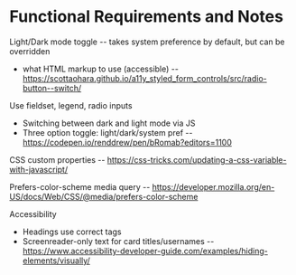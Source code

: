 # Functional Requirements and Notes

Light/Dark mode toggle -- takes system preference by default, but can be overridden 
- what HTML markup to use (accessible) -- https://scottaohara.github.io/a11y_styled_form_controls/src/radio-button--switch/

Use fieldset, legend, radio inputs

- Switching between dark and light mode via JS
- Three option toggle: light/dark/system pref -- https://codepen.io/renddrew/pen/bRomab?editors=1100

CSS custom properties -- https://css-tricks.com/updating-a-css-variable-with-javascript/

Prefers-color-scheme media query -- https://developer.mozilla.org/en-US/docs/Web/CSS/@media/prefers-color-scheme

Accessibility
- Headings use correct tags 
- Screenreader-only text for card titles/usernames -- https://www.accessibility-developer-guide.com/examples/hiding-elements/visually/
